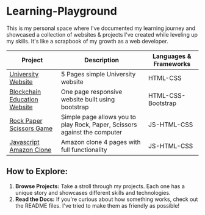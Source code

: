 # Learning-Playground

This is my personal space where I've documented my learning journey and showcased a collection of websites & projects I've created while leveling up my skills. It's like a scrapbook of my growth as a web developer.

| Project | Description | Languages & Frameworks |
|---|---|---|
| [University Website](https://github.com/xCordeva/University-Website) | 5 Pages simple University website | HTML-CSS |
| [Blockchain Education Website](https://github.com/xCordeva/bootstrap-blockchain-education-website) | One page responsive website built using bootstrap | HTML-CSS-Bootstrap |
| [Rock Paper Scissors Game](https://github.com/xCordeva/Rock-Paper-Scirssors-Game) | Simple page allows you to play Rock, Paper, Scissors against the computer | JS-HTML-CSS |
| [Javascript Amazon Clone](https://github.com/xCordeva/javascript-amazon-project) | Amazon clone 4 pages with full functionality | JS-HTML-CSS |


## How to Explore:

1. **Browse Projects:** Take a stroll through my projects. Each one has a unique story and showcases different skills and technologies.
2. **Read the Docs:** If you're curious about how something works, check out the README files. I've tried to make them as friendly as possible!

